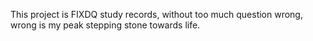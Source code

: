 This project is FIXDQ study records, without too much question wrong, wrong is my peak stepping stone towards life.